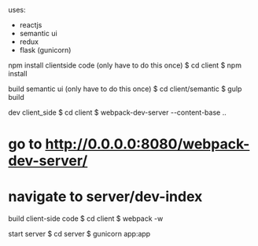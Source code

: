 uses:
- reactjs
- semantic ui
- redux
- flask (gunicorn)

npm install clientside code (only have to do this once)
$ cd client
$ npm install

build semantic ui (only have to do this once)
$ cd client/semantic
$ gulp build

dev client_side
$ cd client
$ webpack-dev-server --content-base ..
# go to http://0.0.0.0:8080/webpack-dev-server/
# navigate to server/dev-index

build client-side code
$ cd client
$ webpack -w

start server
$ cd server
$ gunicorn app:app
